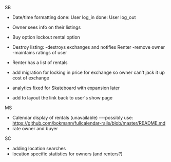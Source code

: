 
SB
* Date/time formatting
done: User log_in
done: User log_out
* Owner sees info on their listings
* Buy option lockout rental option
* Destroy listing:
      -destroys exchanges and notifies Renter
      -remove owner
      -maintains ratings of user
* Renter has a list of rentals
* add migration for locking in price for exchange so owner can't jack it up cost of exchange

* analytics fixed for Skateboard with expansion later
* add to layout the link back to user's show page

MS
* Calendar display of rentals (unavailable)
  ---possibly use: https://github.com/bokmann/fullcalendar-rails/blob/master/README.md
* rate owner and buyer



SC
* adding location searches
* location specific statistics for owners (and renters?)
